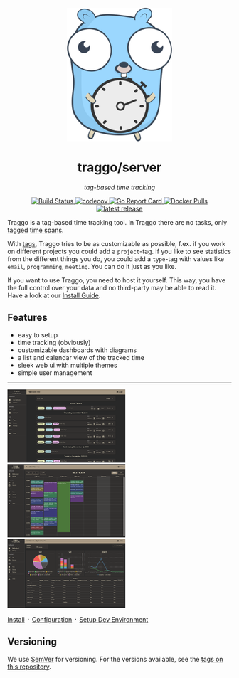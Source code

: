 <p align="center">
    <a href="https://github.com/traggo/logo">
        <img height="300px" src="https://raw.githubusercontent.com/traggo/logo/master/logo.png" />
    </a>
</p>

<h1 align="center">traggo/server</h1>
<p align="center"><i>tag-based time tracking</i></p>

<p align="center">
    <a href="https://travis-ci.com/traggo/server">
        <img alt="Build Status" src="https://travis-ci.com/traggo/server.svg?branch=master">
    </a>
     <a href="https://codecov.io/gh/traggo/server">
        <img alt="codecov" src="https://codecov.io/gh/traggo/server/branch/master/graph/badge.svg">
    </a>
    <a href="https://goreportcard.com/report/github.com/traggo/server">
        <img alt="Go Report Card" src="https://goreportcard.com/badge/github.com/traggo/server">
    </a>
    <a href="https://hub.docker.com/r/traggo/server">
        <img alt="Docker Pulls" src="https://img.shields.io/docker/pulls/traggo/server.svg">
    </a>
    <a href="https://github.com/traggo/server/releases/latest">
        <img alt="latest release" src="https://img.shields.io/github/release/traggo/server.svg">
    </a>
</p>


Traggo is a tag-based time tracking tool. In Traggo there are no tasks, only [tagged](https://traggo.net/terminology/#tag) [time spans](https://traggo.net/terminology/#timespan).

With [tags](https://traggo.net/terminology/#tag), Traggo tries to be as customizable as possible, f.ex. if you work on different projects you could add a `project`-tag.
If you like to see statistics from the different things you do, you could add a `type`-tag with values like `email`, `programming`, `meeting`. 
You can do it just as you like.

If you want to use Traggo, you need to host it yourself. This way, you have the full control over your data and no third-party
may be able to read it. Have a look at our [Install Guide](https://traggo.net/install/).

## Features

* easy to setup
* time tracking (obviously)
* customizable dashboards with diagrams
* a list and calendar view of the tracked time
* sleek web ui with multiple themes
* simple user management

---

<a href="./.github/traggo_list.png">
    <img width="265" alt="traggo list" src=".github/traggo_list.png">
</a>
<a href=".github/traggo_calendar.png">
    <img width="265" alt="traggo list" src=".github/traggo_calendar.png">
</a>
<a href=".github/traggo_dashboard.png">
    <img width="265" alt="traggo list" src=".github/traggo_dashboard.png">
</a>

[Install](https://traggo.net/install/) ᛫
[Configuration](https://traggo.net/config/) ᛫
[Setup Dev Environment](https://traggo.net/dev/setup/)

## Versioning
We use [SemVer](http://semver.org/) for versioning. For the versions available, see the
[tags on this repository](https://github.com/traggo/server/tags).
